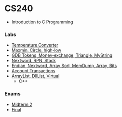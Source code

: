 # CS240
- Introduction to C Programming
### Labs
- [Temperature 
Converter](https://github.com/Changer098/CS-Purdue/tree/master/CS240/Lab%201)
- [Maxmin, Circle, 
high-low](https://github.com/Changer098/CS-Purdue/tree/master/CS240/Lab%202)
- [GDB Tokens, Money-exchange, Triangle, 
MyString](https://github.com/Changer098/CS-Purdue/tree/master/CS240/Lab%203)
- [Nextword, RPN, 
Stack](https://github.com/Changer098/CS-Purdue/tree/master/CS240/Lab%204)
- [Endian, Nextword, Array Sort, MemDump, Array, 
Bits](https://github.com/Changer098/CS-Purdue/tree/master/CS240/Lab%205)
- [Account 
Transactions](https://github.com/Changer098/CS-Purdue/tree/master/CS240/Lab%206)
- [ArrayList, DllList, 
Virtual](https://github.com/Changer098/CS-Purdue/tree/master/CS240/Lab%207)
	- C++
### Exams
- [Midterm 
2](https://github.com/Changer098/CS-Purdue/tree/master/CS240/Midterm%202)
- [Final](https://github.com/Changer098/CS-Purdue/tree/master/CS240/Final%20Exam)


